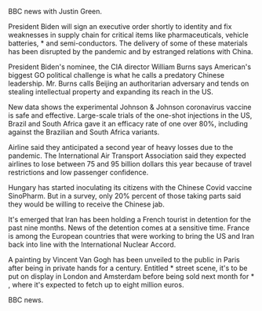 BBC news with Justin Green.

President Biden will sign an executive order shortly to identity and fix weaknesses in supply chain for critical items like pharmaceuticals, vehicle batteries, * and semi-conductors. The delivery of some of these materials has been disrupted by the pandemic and by estranged relations with China.

President Biden's nominee, the CIA director William Burns says American's biggest GO political challenge is what he calls a predatory Chinese leadership. Mr. Burns calls Beijing an authoritarian adversary and tends on stealing intellectual property and expanding its reach in the US.

New data shows the experimental Johnson & Johnson coronavirus vaccine is safe and effective. Large-scale trials of the one-shot injections in the US, Brazil and South Africa gave it an efficacy rate of one over 80%, including against the Brazilian and South Africa variants.

Airline said they anticipated a second year of heavy losses due to the pandemic. The International Air Transport Association said they expected airlines to lose between 75 and 95 billion dollars this year because of travel restrictions and low passenger confidence.

Hungary has started inoculating its citizens with the Chinese Covid vaccine SinoPharm. But in a survey, only 20% percent of those taking parts said they would be willing to receive the Chinese jab.

It's emerged that Iran has been holding a French tourist in detention for the past nine months. News of the detention comes at a sensitive time. France is among the European countries that were working to bring the US and Iran back into line with the International Nuclear Accord. 

A painting by Vincent Van Gogh has been unveiled to the public in Paris after being in private hands for a century. Entitled * street scene, it's to be put on display in London and Amsterdam before being sold next month for * , where it's expected to fetch up to eight million euros.

BBC news.
